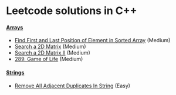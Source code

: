 # Leetcode solutions in C++


#### [Arrays](/ARRAYS)

- [Find First and Last Position of Element in Sorted Array](/ARRAYS/34.md) (Medium)
- [Search a 2D Matrix](/ARRAYS/74.md) (Medium)
- [Search a 2D Matrix II](/ARRAYS/240.md) (Medium)
- [289. Game of Life](https://leetcode.com/problems/game-of-life/) (Medium)

#### [Strings](/Strings)

- [Remove All Adjacent Duplicates In String](/Strings/1047.md) (Easy)
